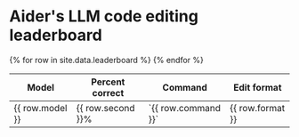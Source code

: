 
# Aider's LLM code editing leaderboard

<table>
  <thead>
    <tr>
      <th>Model</th>
      <th>Percent correct</th>
      <th>Command</th>
      <th>Edit format</th>
    </tr>
  </thead>
  <tbody>
    {% for row in site.data.leaderboard %}
      <tr>
        <td>{{ row.model }}</td>
        <td>{{ row.second }}%</td>
        <td>`{{ row.command }}`</td>
        <td>{{ row.format }}</td>
      </tr>
    {% endfor %}
  </tbody>
</table>

